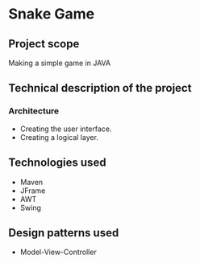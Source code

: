 
# Snake Game

## Project scope
Making a simple game in JAVA

## Technical description of the project
### Architecture
- Creating the user interface.<br >
- Creating a logical layer.

## Technologies used
- Maven  <br > 
- JFrame  <br > 
- AWT  <br >
- Swing  <br >

## Design patterns used
- Model-View-Controller
